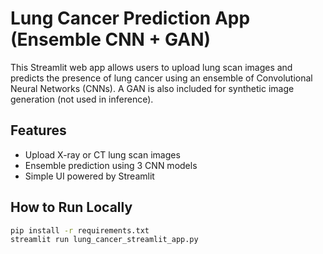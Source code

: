 # Lung Cancer Prediction App (Ensemble CNN + GAN)

This Streamlit web app allows users to upload lung scan images and predicts the presence of lung cancer using an ensemble of Convolutional Neural Networks (CNNs). A GAN is also included for synthetic image generation (not used in inference).

## Features
- Upload X-ray or CT lung scan images
- Ensemble prediction using 3 CNN models
- Simple UI powered by Streamlit

## How to Run Locally

```bash
pip install -r requirements.txt
streamlit run lung_cancer_streamlit_app.py
